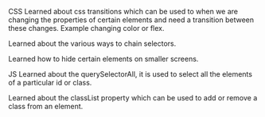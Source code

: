 CSS
Learned about css transitions which can be used to when we are
changing the properties of certain elements and need a transition
between these changes. Example changing color or flex.

Learned about the various ways to chain selectors.

Learned how to hide certain elements on smaller screens.

JS
Learned about the querySelectorAll, it is used to select all the
elements of a particular id or class.

Learned about the classList property which can be used to add or remove a class from an element.
